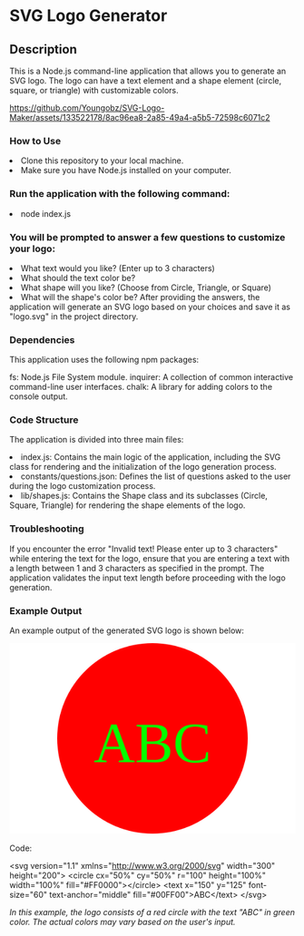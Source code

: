 # SVG Logo Generator

## Description

This is a Node.js command-line application that allows you to generate an SVG logo. The logo can have a text element and a shape element (circle, square, or triangle) with customizable colors.

https://github.com/Youngobz/SVG-Logo-Maker/assets/133522178/8ac96ea8-2a85-49a4-a5b5-72598c6071c2

### How to Use

<li>Clone this repository to your local machine.

<li>Make sure you have Node.js installed on your computer.

### Run the application with the following command:

<li> node index.js

### You will be prompted to answer a few questions to customize your logo:

<li>What text would you like? (Enter up to 3 characters)
<li>What should the text color be?
<li>What shape will you like? (Choose from Circle, Triangle, or Square)
<li>What will the shape's color be?
After providing the answers, the application will generate an SVG logo based on your choices and save it as "logo.svg" in the project directory.

### Dependencies

This application uses the following npm packages:

fs: Node.js File System module.
inquirer: A collection of common interactive command-line user interfaces.
chalk: A library for adding colors to the console output.

### Code Structure

The application is divided into three main files:

<li>index.js: Contains the main logic of the application, including the SVG class for rendering and the initialization of the logo generation process.
<li>constants/questions.json: Defines the list of questions asked to the user during the logo customization process.
<li>lib/shapes.js: Contains the Shape class and its subclasses (Circle, Square, Triangle) for rendering the shape elements of the logo.

### Troubleshooting

If you encounter the error "Invalid text! Please enter up to 3 characters" while entering the text for the logo, ensure that you are entering a text with a length between 1 and 3 characters as specified in the prompt. The application validates the input text length before proceeding with the logo generation.

### Example Output

An example output of the generated SVG logo is shown below:

![Example svg](examples/Example.svg)

Code:

&lt;svg version="1.1" xmlns="http://www.w3.org/2000/svg" width="300" height="200"&gt;
&lt;circle cx="50%" cy="50%" r="100" height="100%" width="100%" fill="#FF0000"&gt;&lt;/circle&gt;
&lt;text x="150" y="125" font-size="60" text-anchor="middle" fill="#00FF00"&gt;ABC&lt;/text&gt;
&lt;/svg&gt;

_In this example, the logo consists of a red circle with the text "ABC" in green color. The actual colors may vary based on the user's input._
